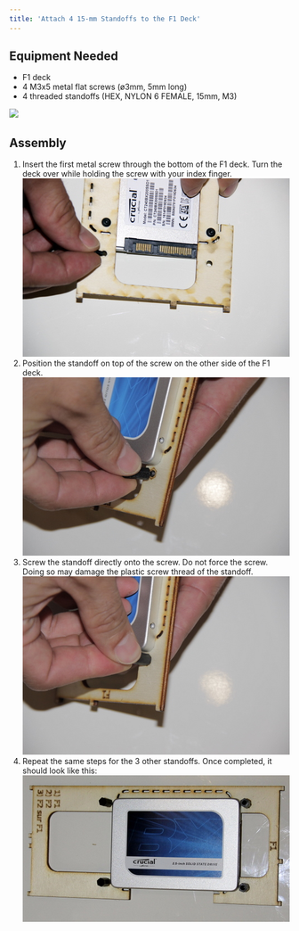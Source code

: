 ```yaml
---
title: 'Attach 4 15-mm Standoffs to the F1 Deck'
---
```


## Equipment Needed

- F1 deck
- 4 M3x5 metal flat screws (ø3mm, 5mm long)
- 4 threaded standoffs (HEX, NYLON 6 FEMALE, 15mm, M3)

![](IMG_5192.JPG)

## Assembly

1. Insert the first metal screw through the bottom of the F1 deck. Turn the deck over while holding the screw with your index finger.    
    ![](_MG_5213.JPG)  
2. Position the standoff on top of the screw on the other side of the F1 deck.    
    ![](_MG_5214.JPG)  
3. Screw the standoff directly onto the screw. Do not force the screw. Doing so may damage the plastic screw thread of the standoff.   
    ![](_MG_5215.JPG)  
4. Repeat the same steps for the 3 other standoffs.  Once completed, it should look like this:   
    ![](_MG_5216.JPG)



